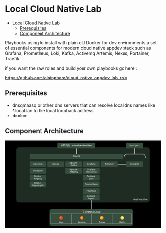 # Local Cloud Native Lab

- [Local Cloud Native Lab](#local-cloud-native-lab)
  - [Prerequisites](#prerequisites)
  - [Component Architecture](#component-architecture)

Playbooks using to install with plain old Docker for dev environments a set of essential components for modern cloud native appdev stack such as Grafana, Prometheus, Loki, Kafka, Activemq Artemis, Nexus, Portainer, Traefik.

if you want the raw roles and build your own playbooks go here : 

https://github.com/alainpham/cloud-native-appdev-lab-role

## Prerequisites

- dnsqmaasq or other dns servers that can resolve local dns names like *.local.lan to the local loopback address
- docker

## Component Architecture

![architecture](assets/architecture.png)